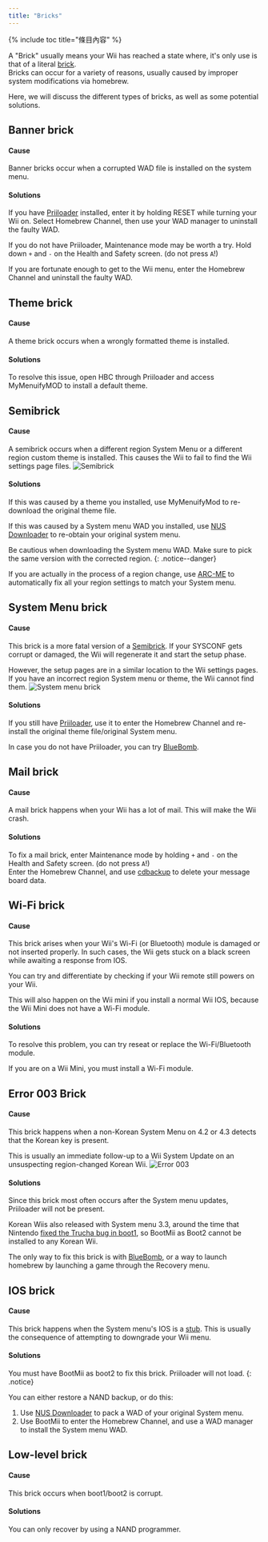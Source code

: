 ```yaml
---
title: "Bricks"
---
```


{% include toc title="條目內容" %}

A "Brick" usually means your Wii has reached a state where, it's only use is that of a literal [brick](https://wikipedia.org/wiki/Brick). <br> Bricks can occur for a variety of reasons, usually caused by improper system modifications via homebrew.

Here, we will discuss the different types of bricks, as well as some potential solutions.

## Banner brick

#### Cause
Banner bricks occur when a corrupted WAD file is installed on the system menu.

#### Solutions
If you have [Priiloader](priiloader) installed, enter it by holding RESET while turning your Wii on. Select Homebrew Channel, then use your WAD manager to uninstall the faulty WAD.

If you do not have Priiloader, Maintenance mode may be worth a try. Hold down `+` and `-` on the Health and Safety screen. (do not press `A`!)

If you are fortunate enough to get to the Wii menu, enter the Homebrew Channel and uninstall the faulty WAD.

## Theme brick

#### Cause
A theme brick occurs when a wrongly formatted theme is installed.

#### Solutions
To resolve this issue, open HBC through Priiloader and access MyMenuifyMOD to install a default theme.

## Semibrick

#### Cause
A semibrick occurs when a different region System Menu or a different region custom theme is installed. This causes the Wii to fail to find the Wii settings page files. ![Semibrick](/images/bricks/semibrick.png)

#### Solutions
If this was caused by a theme you installed, use MyMenuifyMod to re-download the original theme file.

If this was caused by a System menu WAD you installed, use [NUS Downloader](https://wiibrew.org/wiki/NUSD) to re-obtain your original system menu.

Be cautious when downloading the System menu WAD. Make sure to pick the same version with the corrected region.
{: .notice--danger}

If you are actually in the process of a region change, use [ARC-ME](https://github.com/modmii/Any-Region-Changer-ModMii-Edition/releases) to automatically fix all your region settings to match your System menu.

## System Menu brick

#### Cause
This brick is a more fatal version of a [Semibrick](#semibrick). If your SYSCONF gets corrupt or damaged, the Wii will regenerate it and start the setup phase.

However, the setup pages are in a similar location to the Wii settings pages. If you have an incorrect region System menu or theme, the Wii cannot find them. ![System menu brick](/images/bricks/sysmenu-brick.png)

#### Solutions

If you still have [Priiloader](priiloader), use it to enter the Homebrew Channel and re-install the original theme file/original System menu.

In case you do not have Priiloader, you can try [BlueBomb](bluebomb).

## Mail brick

#### Cause
A mail brick happens when your Wii has a lot of mail. This will make the Wii crash.

#### Solutions
To fix a mail brick, enter Maintenance mode by holding `+` and `-` on the Health and Safety screen. (do not press `A`!) <br> Enter the Homebrew Channel, and use [cdbackup](https://oscwii.org/library/app/cdbackup) to delete your message board data.

## Wi-Fi brick

#### Cause
This brick arises when your Wii's Wi-Fi (or Bluetooth) module is damaged or not inserted properly. In such cases, the Wii gets stuck on a black screen while awaiting a response from IOS.

You can try and differentiate by checking if your Wii remote still powers on your Wii.

This will also happen on the Wii mini if you install a normal Wii IOS, because the Wii Mini does not have a Wi-Fi module.

#### Solutions
To resolve this problem, you can try reseat or replace the Wi-Fi/Bluetooth module.

If you are on a Wii Mini, you must install a Wi-Fi module.

## Error 003 Brick

#### Cause

This brick happens when a non-Korean System Menu on 4.2 or 4.3 detects that the Korean key is present.

This is usually an immediate follow-up to a Wii System Update on an unsuspecting region-changed Korean Wii. ![Error 003](/images/bricks/error-003.png)

#### Solutions

Since this brick most often occurs after the System menu updates, Priiloader will not be present.

Korean Wiis also released with System menu 3.3, around the time that Nintendo [fixed the Trucha bug in boot1](https://wiibrew.org/wiki/3.3#Changes), so BootMii as Boot2 cannot be installed to any Korean Wii.

The only way to fix this brick is with [BlueBomb](bluebomb), or a way to launch homebrew by launching a game through the Recovery menu.

## IOS brick

#### Cause
This brick happens when the System menu's IOS is a [stub](http://wiibrew.org/wiki/Stub_IOS). This is usually the consequence of attempting to downgrade your Wii menu.

#### Solutions
You must have BootMii as boot2 to fix this brick. Priiloader will not load.
{: .notice}

You can either restore a NAND backup, or do this:

1. Use [NUS Downloader](https://wiibrew.org/wiki/NUSD) to pack a WAD of your original System menu.
1. Use BootMii to enter the Homebrew Channel, and use a WAD manager to install the System menu WAD.


## Low-level brick

#### Cause
This brick occurs when boot1/boot2 is corrupt.

#### Solutions
You can only recover by using a NAND programmer.
